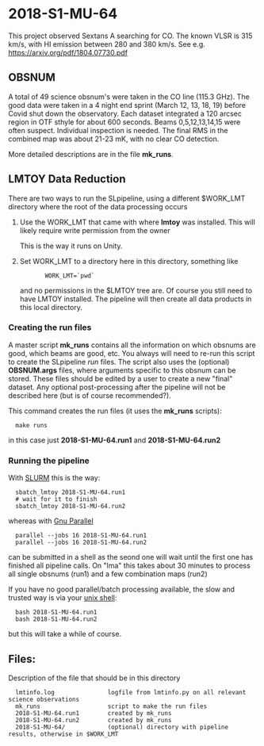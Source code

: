 # 2018-S1-MU-64

This project observed Sextans A searching for CO.   The known VLSR is 315 km/s, with HI emission
between 280 and 380 km/s. See e.g. https://arxiv.org/pdf/1804.07730.pdf

## OBSNUM

A total of 49 science obsnum's were taken in the CO line (115.3 GHz).
The good data were taken in a 4 night end sprint (March 12, 13, 18, 19) before Covid shut down the observatory.
Each dataset integrated a 120 arcsec region in OTF sthyle for about 600 seconds. Beams 0,5,12,13,14,15 were
often suspect. Individual inspection is needed. The final RMS in the combined map was about 21-23 mK, with no
clear CO detection.

More detailed descriptions are in the file **mk_runs**.


## LMTOY Data Reduction

There are two ways to run the SLpipeline, using a different $WORK_LMT directory where the root
of the data processing occurs

1. Use the WORK_LMT that came with where **lmtoy** was installed. This will likely require
   write permission from the owner

   This is the way it runs on Unity.

2. Set WORK_LMT to a directory here in this directory,  something like

              WORK_LMT=`pwd`

   and no permissions in the $LMTOY tree are. Of course you still need to have LMTOY
   installed. The pipeline will then create all  data products in this local directory.

### Creating the run files

A master script **mk_runs** contains all the information on which obsnums are good,
which beams are good, etc.  You always will need to re-run this script to create the
SLpipeline *run* files. The script also uses the (optional) **OBSNUM.args** files, where
arguments specific to this obsnum can be stored. These files should be edited by
a user to create a new "final" dataset. Any optional post-processing after the
pipeline will not be described here (but is of course recommended?).

This command creates the run files (it uses the **mk_runs** scripts):

      make runs
	  
in this case just **2018-S1-MU-64.run1** and **2018-S1-MU-64.run2**

### Running the pipeline


With [SLURM](https://slurm.schedmd.com/documentation.html) this is the way:

      sbatch_lmtoy 2018-S1-MU-64.run1
      # wait for it to finish
      sbatch_lmtoy 2018-S1-MU-64.run2

whereas with [Gnu Parallel](https://www.gnu.org/software/parallel/)

      parallel --jobs 16 2018-S1-MU-64.run1
      parallel --jobs 16 2018-S1-MU-64.run2

can be submitted in a shell as the seond one will wait until the first one has finished
all pipeline calls. On "lma" this takes about 30 minutes to process all single obsnums
(run1) and a few combination maps (run2)

If you have no good parallel/batch processing available, the slow and trusted way is
via your [unix shell](https://www.gnu.org/software/bash/):

      bash 2018-S1-MU-64.run1
      bash 2018-S1-MU-64.run2

but this will take a while of course.


## Files:


Description of the file that should be in this directory


      lmtinfo.log               logfile from lmtinfo.py on all relevant science observations
      mk_runs                   script to make the run files
      2018-S1-MU-64.run1        created by mk_runs
      2018-S1-MU-64.run2        created by mk_runs
      2018-S1-MU-64/            (optional) directory with pipeline results, otherwise in $WORK_LMT
